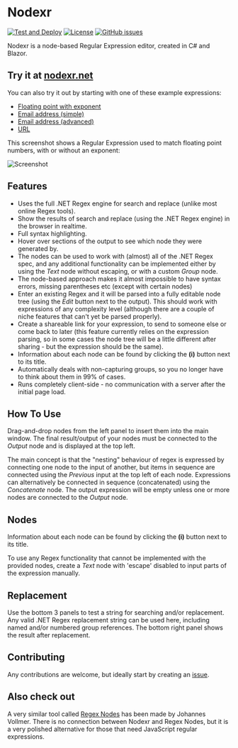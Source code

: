 # Nodexr

[![Test and Deploy](https://github.com/Jcparkyn/nodexr/actions/workflows/main.yml/badge.svg)](https://github.com/Jcparkyn/nodexr/actions/workflows/main.yml)
[![License](https://img.shields.io/github/license/Jcparkyn/nodexr)](https://github.com/Jcparkyn/nodexr/blob/master/LICENSE)
[![GitHub issues](https://img.shields.io/github/issues/Jcparkyn/nodexr)](https://github.com/Jcparkyn/nodexr/issues)

Nodexr is a node-based Regular Expression editor, created in C# and Blazor.
## Try it at [nodexr.net](https://www.nodexr.net)

You can also try it out by starting with one of these example expressions:
* [Floating point with exponent](https://www.nodexr.net/?parse=%5Cb%5B-%2B%5D%3F%5Cd*%5C.%3F%5Cd%2B%28%5BeE%5D%5B-%2B%5D%3F%5Cd%2B%29%3F%5Cb&search=123.45,%201563,%0A9.76456e12,%201E-9,%200.5e-7&replace=%5B$0,%20$1%5D)
* [Email address (simple)](https://www.nodexr.net/?parse=%5Cb%28%5Cw%2B%28%3F%3A%5B-%2B.%27%5D%5Cw%2B%29*%29@%5Cw%2B%28%3F%3A%5B-.%5D%5Cw%2B%29*%5C.%5Cw%2B%28%3F%3A%5B-.%5D%5Cw%2B%29*%5Cb&search=not-an-email@email.com%0Afake.person%2B666@nodexr.net&replace=$1)
* [Email address (advanced)](https://www.nodexr.net/?parse=%5Cb%28%3F%28%22%29%22.%2B%3F%28%3F%3C!%5C%5C%29%22@%7C%28%5B0-9a-z%5D%28%28%3F%3A%5C.%28%3F!%5C.%29%29%7C%5B-!%23%5C$%25%26%27%5C*%5C%2B%2F%3D%5C%3F%5C%5E%60%5C%7B%5C%7D%5C%7C~%5Cw%5D%29*%29%28%3F%3C%3D%5B0-9a-z%5D%29@%29%28%3F%28%5C%5B%29%5C%5B%28%3F%3A%5Cd%7B1,3%7D%5C.%29%7B3%7D%5Cd%7B1,3%7D%5C%5D%7C%28%3F%3A%5B0-9a-z%5D%5B-%5Cw%5D*%5B0-9a-z%5D*%5C.%29%2B%5Ba-z0-9%5D%5B%5C-a-z0-9%5D%7B0,22%7D%5Ba-z0-9%5D%29%5Cb&search=not-an-email@email.com%0Afake.person%2B666@nodexr.net&replace=$1)
* [URL](https://www.nodexr.net/?parse=%5Cb%28https%3F%3A%5C%2F%5C%2F%29%3F%28www%5C.%29%3F%5B-a-zA-Z0-9@%3A%25._%5C%2B~%23%3D%5D%7B2,256%7D%5C.%5Ba-z%5D%7B2,6%7D%5Cb%28%5B-a-zA-Z0-9@%3A%25_%5C%2B.~%23%3F%26%2F%2F%3D%5D*%29%5Cb&search=https%3A%2F%2Fwww.nodexr.net%0Anodexr.net%0Awww.github.com%2FJcparkyn%2Fnodexr&replace=%5BLink%5D%28$0%29)

This screenshot shows a Regular Expression used to match floating point numbers, with or without an exponent:

![Screenshot](https://github.com/Jcparkyn/nodexr/blob/dev/Nodexr/images/Screenshot_floatingPoint_2.png?raw=true)

## Features
* Uses the full .NET Regex engine for search and replace (unlike most online Regex tools).
* Show the results of search and replace (using the .NET Regex engine) in the browser in realtime.
* Full syntax highlighting.
* Hover over sections of the output to see which node they were generated by.
* The nodes can be used to work with (almost) all of the .NET Regex spec, and any additional functionality can be implemented either by using the *Text* node without escaping, or with a custom *Group* node.
* The node-based approach makes it almost impossible to have syntax errors, missing parentheses etc (except with certain nodes)
* Enter an existing Regex and it will be parsed into a fully editable node tree (using the *Edit* button next to the output). This should work with expressions of any complexity level (although there are a couple of niche features that can't yet be parsed properly).
* Create a shareable link for your expression, to send to someone else or come back to later (this feature currently relies on the expression parsing, so in some cases the node tree will be a little different after sharing - but the expression should be the same).
* Information about each node can be found by clicking the **(i)** button next to its title.
* Automatically deals with non-capturing groups, so you no longer have to think about them in 99% of cases.
* Runs completely client-side - no communication with a server after the initial page load.

## How To Use
Drag-and-drop nodes from the left panel to insert them into the main window. The final result/output of your nodes must be connected to the _Output_ node and is displayed at the top left.

The main concept is that the "nesting" behaviour of regex is expressed by connecting one node to the input of another, but items in sequence are connected using the *Previous* input at the top left of each node. Expressions can alternatively be connected in sequence (concatenated) using the *Concatenate* node.
The output expression will be empty unless one or more nodes are connected to the _Output_ node.

## Nodes
Information about each node can be found by clicking the **(i)** button next to its title.

To use any Regex functionality that cannot be implemented with the provided nodes, create a *Text* node with 'escape' disabled to input parts of the expression manually.

## Replacement
Use the bottom 3 panels to test a string for searching and/or replacement. Any valid .NET Regex replacement string can be used here, including named and/or numbered group references. The bottom right panel shows the result after replacement.

## Contributing
Any contributions are welcome, but ideally start by creating an [issue](https://github.com/Jcparkyn/nodexr/issues).

## Also check out
A very similar tool called [Regex Nodes](https://github.com/johannesvollmer/regex-nodes) has been made by Johannes Vollmer. There is no connection between Nodexr and Regex Nodes, but it is a very polished alternative for those that need JavaScript regular expressions.
